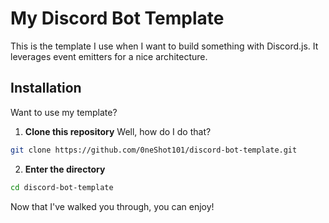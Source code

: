 # My Discord Bot Template
This is the template I use when I want to build something with Discord.js. It leverages event emitters for a nice architecture.

## Installation

Want to use my template?

1. **Clone this repository**
   Well, how do I do that?

```bash
git clone https://github.com/0neShot101/discord-bot-template.git
```

2. **Enter the directory**
```bash
cd discord-bot-template
```

Now that I've walked you through, you can enjoy!
